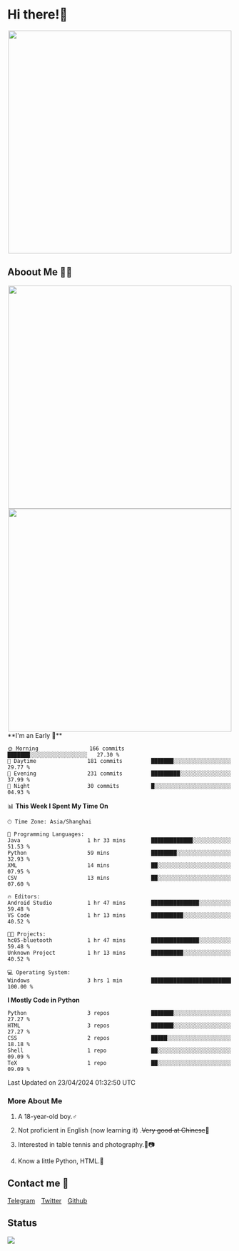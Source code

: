 # Hi there!🎉

<div align=center><img src="https://count.getloli.com/get/@Cicada000?theme=moebooru" width=500px></div>

## Aboout Me 👀💦

<div align=center>
<img src="https://github-readme-stats.vercel.app/api?username=Cicada000&show_icons=true&theme=tokyonight" width=500px>
<br>
<img src="https://github-readme-stats.vercel.app/api/top-langs/?username=Cicada000&show_icons=true&theme=tokyonight&layout=compact" width=500px>
</div>
<!--START_SECTION:waka-->
**I'm an Early 🐤** 

```text
🌞 Morning                166 commits         ███████░░░░░░░░░░░░░░░░░░   27.30 % 
🌆 Daytime                181 commits         ███████░░░░░░░░░░░░░░░░░░   29.77 % 
🌃 Evening                231 commits         █████████░░░░░░░░░░░░░░░░   37.99 % 
🌙 Night                  30 commits          █░░░░░░░░░░░░░░░░░░░░░░░░   04.93 % 
```


📊 **This Week I Spent My Time On** 

```text
🕑︎ Time Zone: Asia/Shanghai

💬 Programming Languages: 
Java                     1 hr 33 mins        █████████████░░░░░░░░░░░░   51.53 % 
Python                   59 mins             ████████░░░░░░░░░░░░░░░░░   32.93 % 
XML                      14 mins             ██░░░░░░░░░░░░░░░░░░░░░░░   07.95 % 
CSV                      13 mins             ██░░░░░░░░░░░░░░░░░░░░░░░   07.60 % 

🔥 Editors: 
Android Studio           1 hr 47 mins        ███████████████░░░░░░░░░░   59.48 % 
VS Code                  1 hr 13 mins        ██████████░░░░░░░░░░░░░░░   40.52 % 

🐱‍💻 Projects: 
hc05-bluetooth           1 hr 47 mins        ███████████████░░░░░░░░░░   59.48 % 
Unknown Project          1 hr 13 mins        ██████████░░░░░░░░░░░░░░░   40.52 % 

💻 Operating System: 
Windows                  3 hrs 1 min         █████████████████████████   100.00 % 
```

**I Mostly Code in Python** 

```text
Python                   3 repos             ███████░░░░░░░░░░░░░░░░░░   27.27 % 
HTML                     3 repos             ███████░░░░░░░░░░░░░░░░░░   27.27 % 
CSS                      2 repos             █████░░░░░░░░░░░░░░░░░░░░   18.18 % 
Shell                    1 repo              ██░░░░░░░░░░░░░░░░░░░░░░░   09.09 % 
TeX                      1 repo              ██░░░░░░░░░░░░░░░░░░░░░░░   09.09 % 
```




 Last Updated on 23/04/2024 01:32:50 UTC
<!--END_SECTION:waka-->

### More About Me

1. A 18-year-old boy.♂

2. Not proficient in English (now learning it) .~~Very good at Chinese~~🤣

3. Interested in table tennis and photography.🏓📷

4. Know a little Python, HTML.🐍


## Contact me 💬

[Telegram](https://t.me/CicadaLYW)&emsp;[Twitter](https://twitter.com/Cicada0001)&emsp;[Github](https://github.com/Cicada000)

## Status
<img src="https://weather-icon.journeyad.repl.co/@hangzhou?v=1" align="left">








